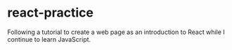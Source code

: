 # react-practice
Following a tutorial to create a web page as an introduction to React while I continue to learn JavaScript.
